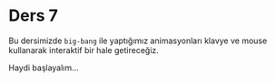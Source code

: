 # Ders 7

Bu dersimizde `big-bang` ile yaptığımız animasyonları klavye ve mouse kullanarak interaktif bir hale getireceğiz.

Haydi başlayalım...